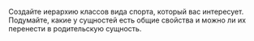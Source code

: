 Создайте иерархию классов вида спорта, который вас интересует.
Подумайте, какие у сущностей есть общие свойства и можно ли их перенести в родительскую сущность.
